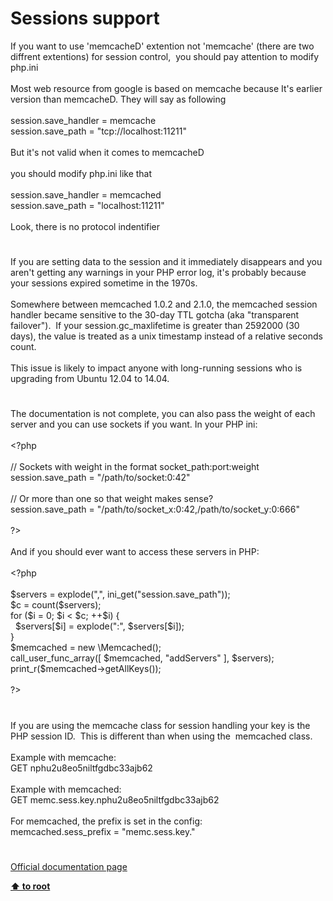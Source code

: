# Sessions support




<div class="phpcode"><span class="html">
If you want to use &apos;memcacheD&apos; extention not &apos;memcache&apos; (there are two diffrent extentions) for session control,&#xA0; you should pay attention to modify php.ini
<br>
<br>Most web resource from google is based on memcache because It&apos;s earlier version than memcacheD. They will say as following
<br>
<br>session.save_handler = memcache
<br>session.save_path = &quot;tcp://localhost:11211&quot;
<br>
<br>But it&apos;s not valid when it comes to memcacheD
<br>
<br>you should modify php.ini like that
<br>
<br>session.save_handler = memcached
<br>session.save_path = &quot;localhost:11211&quot;
<br>
<br>Look, there is no protocol indentifier</span>
</div>
  

#


<div class="phpcode"><span class="html">
If you are setting data to the session and it immediately disappears and you aren&apos;t getting any warnings in your PHP error log, it&apos;s probably because your sessions expired sometime in the 1970s.<br><br>Somewhere between memcached 1.0.2 and 2.1.0, the memcached session handler became sensitive to the 30-day TTL gotcha (aka &quot;transparent failover&quot;).&#xA0; If your session.gc_maxlifetime is greater than 2592000 (30 days), the value is treated as a unix timestamp instead of a relative seconds count.<br><br>This issue is likely to impact anyone with long-running sessions who is upgrading from Ubuntu 12.04 to 14.04.</span>
</div>
  

#


<div class="phpcode"><span class="html">
The documentation is not complete, you can also pass the weight of each server and you can use sockets if you want. In your PHP ini:<br><br><span class="default">&lt;?php<br><br></span><span class="comment">// Sockets with weight in the format socket_path:port:weight<br></span><span class="default">session</span><span class="keyword">.</span><span class="default">save_path </span><span class="keyword">= </span><span class="string">&quot;/path/to/socket:0:42&quot;<br><br></span><span class="comment">// Or more than one so that weight makes sense?<br></span><span class="default">session</span><span class="keyword">.</span><span class="default">save_path </span><span class="keyword">= </span><span class="string">&quot;/path/to/socket_x:0:42,/path/to/socket_y:0:666&quot;<br><br></span><span class="default">?&gt;<br></span><br>And if you should ever want to access these servers in PHP:<br><br><span class="default">&lt;?php<br><br>$servers </span><span class="keyword">= </span><span class="default">explode</span><span class="keyword">(</span><span class="string">&quot;,&quot;</span><span class="keyword">, </span><span class="default">ini_get</span><span class="keyword">(</span><span class="string">&quot;session.save_path&quot;</span><span class="keyword">));<br></span><span class="default">$c </span><span class="keyword">= </span><span class="default">count</span><span class="keyword">(</span><span class="default">$servers</span><span class="keyword">);<br>for (</span><span class="default">$i </span><span class="keyword">= </span><span class="default">0</span><span class="keyword">; </span><span class="default">$i </span><span class="keyword">&lt; </span><span class="default">$c</span><span class="keyword">; ++</span><span class="default">$i</span><span class="keyword">) {<br>&#xA0; </span><span class="default">$servers</span><span class="keyword">[</span><span class="default">$i</span><span class="keyword">] = </span><span class="default">explode</span><span class="keyword">(</span><span class="string">&quot;:&quot;</span><span class="keyword">, </span><span class="default">$servers</span><span class="keyword">[</span><span class="default">$i</span><span class="keyword">]);<br>}<br></span><span class="default">$memcached </span><span class="keyword">= new \</span><span class="default">Memcached</span><span class="keyword">();<br></span><span class="default">call_user_func_array</span><span class="keyword">([ </span><span class="default">$memcached</span><span class="keyword">, </span><span class="string">&quot;addServers&quot; </span><span class="keyword">], </span><span class="default">$servers</span><span class="keyword">);<br></span><span class="default">print_r</span><span class="keyword">(</span><span class="default">$memcached</span><span class="keyword">-&gt;</span><span class="default">getAllKeys</span><span class="keyword">());<br><br></span><span class="default">?&gt;</span>
</span>
</div>
  

#


<div class="phpcode"><span class="html">
If you are using the memcache class for session handling your key is the PHP session ID.&#xA0; This is different than when using the&#xA0; memcached class.<br><br>Example with memcache:<br>GET nphu2u8eo5niltfgdbc33ajb62<br><br>Example with memcached:<br>GET memc.sess.key.nphu2u8eo5niltfgdbc33ajb62<br><br>For memcached, the prefix is set in the config:<br>memcached.sess_prefix = &quot;memc.sess.key.&quot;</span>
</div>
  

#

[Official documentation page](https://www.php.net/manual/en/memcached.sessions.php)

**[⬆ to root](/)**